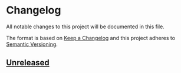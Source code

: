 # Changelog

All notable changes to this project will be documented in this file.

The format is based on [Keep a Changelog](http://keepachangelog.com)
and this project adheres
to [Semantic Versioning](http://semver.org/spec/v2.0.0.html).

## [Unreleased]

[0.1.0]: https://github.com/logicblocks/spec.validate/compare/0.1.0-SNAPSHOT...0.1.0

[Unreleased]: https://github.com/logicblocks/spec.validate/compare/HEAD...HEAD

